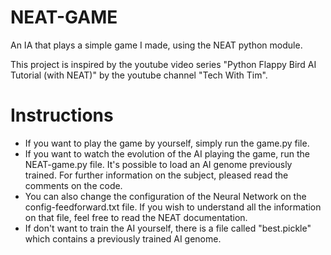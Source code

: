 # NEAT-GAME
An IA that plays a simple game I made, using the NEAT python module.

This project is inspired by the youtube video series "Python Flappy Bird AI Tutorial (with NEAT)" by the youtube channel "Tech With Tim".

# Instructions 
* If you want to play the game by yourself, simply run the game.py file. 
* If you want to watch the evolution of the AI playing the game, run the NEAT-game.py file. It's possible to load an AI genome previously trained. For further information on the subject, pleased read the comments on the code. 
* You can also change the configuration of the Neural Network on the config-feedforward.txt file. If you wish to understand all the information on that file, feel free to read the NEAT documentation.
* If don't want to train the AI yourself, there is a file called "best.pickle" which contains a previously trained AI genome. 
